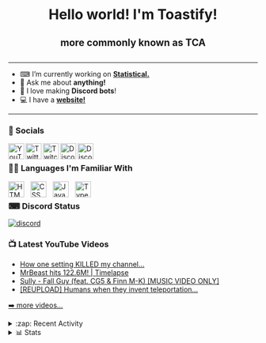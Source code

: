 <h1 align="center">
Hello world! I'm Toastify!

<sub><sup>more commonly known as TCA</sup></sub>
</h1>

***

- ⌨ I’m currently working on **[Statistical.](https://statistical.vercel.app)**
- 💬 Ask me about **anything!**
- 💖 I love making **Discord bots**!
- 💻 I have a **[website!][website]**

***

### 💬 Socials
[<img align="left" alt="YouTube" width="32px" src="https://img.icons8.com/color/48/null/youtube-play.png" />][yt]
[<img align="left" alt="Twitter" width="32px" src="https://img.icons8.com/fluency/48/null/twitter.png" />][tweet]
[<img align="left" alt="Twitch" width="32px" src="https://img.icons8.com/color/48/null/twitch--v2.png" />][twitch]
[<img align="left" alt="Discord" width="32px" src="https://img.icons8.com/color/48/null/discord--v2.png" />][discord]
[<img align="left" alt="Discord" width="32px" src="https://img.icons8.com/fluency/48/null/secured-letter.png" />][mail]

<br />

### 👨‍💻 Languages I'm Familiar With

[<img align="left" alt="HTML" width="32px" src="https://cdn.jsdelivr.net/gh/devicons/devicon/icons/html5/html5-original.svg" style="padding-right:10px;" />][html]
[<img align="left" alt="CSS" width="32px" src="https://cdn.jsdelivr.net/gh/devicons/devicon/icons/css3/css3-original.svg" style="padding-right:10px;" />][css]
[<img align="left" alt="JavaScript" width="32px" src="https://cdn.jsdelivr.net/gh/devicons/devicon/icons/javascript/javascript-original.svg" style="padding-right:10px;" />][javascript]
[<img align="left" alt="TypeScript" width="32px" src="https://cdn.jsdelivr.net/gh/devicons/devicon/icons/typescript/typescript-original.svg" style="padding-right:10px;" />][typescript]

<br />

### ⌨ Discord Status
[<img src="https://discord.c99.nl/widget/theme-3/955408387905048637.png" alt="discord"/>][status]

### 📺 Latest YouTube Videos

<!-- YOUTUBE:START -->
- [How one setting KILLED my channel...](https://www.youtube.com/watch?v=2stBjEczTgA)
- [MrBeast hits 122.6M! | Timelapse](https://www.youtube.com/watch?v=XuNn0p69D9I)
- [Sully - Fall Guy &lpar;feat. CG5 &amp; Finn M-K&rpar; [MUSIC VIDEO ONLY]](https://www.youtube.com/watch?v=yrnKTleZay4)
- [[REUPLOAD] Humans when they invent teleportation...](https://www.youtube.com/watch?v=LU0ptCgFbMc)
<!-- YOUTUBE:END -->

[➡️ more videos...][ytvids]

<details>
<summary>:zap: Recent Activity</summary>

<!--START_SECTION:activity-->
1. 🎉 Merged PR [#20](https://github.com/StatisticalLabs/bot/pull/20) in [StatisticalLabs/bot](https://github.com/StatisticalLabs/bot)
<!--END_SECTION:activity-->
</details>

<details>
<summary>📊 Stats</summary>

<br />

[<img src="https://github-readme-stats.vercel.app/api?username=ToastedDev&count_private=true&show_icons=true&theme=highcontrast&hide_border=true" alt="TCA's github stats" width="550px" />][stats]

[<img src="https://github-readme-stats.vercel.app/api/top-langs/?username=ToastedDev&layout=compact&theme=highcontrast&hide_border=true" alt="Top Langs" width="350px" />][stats]

[<img src="https://github-readme-stats.vercel.app/api/wakatime?username=ToastedDev&theme=highcontrast&hide_border=true&range=last_7_days" alt="WakaTime Stats" width="550px" />][stats]
  
[<img src="https://github-readme-activity-graph.vercel.app/graph?username=ToastedDev&bg_color=000000&color=C1CB12&line=C1CB12&point=FFFB00&area=true&hide_border=true" alt="Activity Graph" width="830px" />][graph]
</details>

<!-- Socials -->
[website]: https://toastify.tk
[yt]: https://youtube.com/@ToastedDev
[tweet]: https://twitter.com/ToastedDev
[twitch]: https://twitch.tv/ToastifyDev
[discord]: https://toastify.tk/discord
[mail]: mailto:hey@toastify.tk

<!-- Languages -->
[html]: https://en.wikipedia.org/wiki/HTML
[css]: https://en.wikipedia.org/wiki/CSS
[javascript]: https://en.wikipedia.org/wiki/JavaScript
[typescript]: https://en.wikipedia.org/wiki/TypeScript

<!-- Other Links -->
[ytvids]: https://www.youtube.com/@ToastedDev/videos
[stats]: https://github.com/anuraghazra/github-readme-stats
[graph]: https://github.com/Ashutosh00710/github-readme-activity-graph
[status]: https://discord.gg/wQwXgqCBHN
